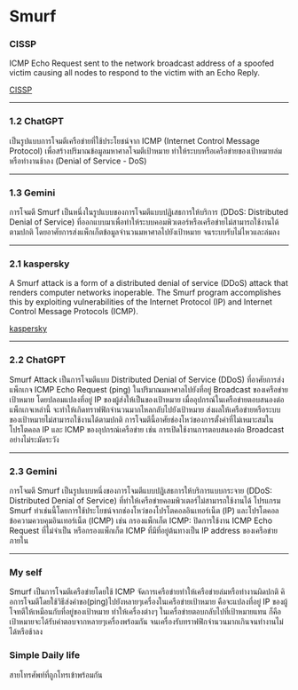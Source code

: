 # Smurf
### CISSP 

ICMP Echo Request sent to the network broadcast address of a spoofed victim causing all nodes to respond to the victim with an Echo Reply.

[CISSP](https://www.isc2.org/certifications/cissp/cissp-student-glossary#1)

---

### 1.2 ChatGPT

  เป็นรูปแบบการโจมตีเครือข่ายที่ใช้ประโยชน์จาก ICMP (Internet Control Message Protocol) เพื่อสร้างปริมาณข้อมูลมหาศาลโจมตีเป้าหมาย ทำให้ระบบหรือเครือข่ายของเป้าหมายล่มหรือทำงานช้าลง (Denial of Service - DoS)

---

### 1.3 Gemini

  การโจมตี Smurf เป็นหนึ่งในรูปแบบของการโจมตีแบบปฏิเสธการให้บริการ (DDoS: Distributed Denial of Service) ที่ออกแบบมาเพื่อทำให้ระบบคอมพิวเตอร์หรือเครือข่ายไม่สามารถใช้งานได้ตามปกติ โดยอาศัยการส่งแพ็กเก็ตข้อมูลจำนวนมหาศาลไปยังเป้าหมาย จนระบบรับไม่ไหวและล่มลง

---

### 2.1 kaspersky

  A Smurf attack is a form of a distributed denial of service (DDoS) attack that renders computer networks inoperable. The Smurf program accomplishes this by exploiting vulnerabilities of the Internet Protocol (IP) and Internet Control Message Protocols (ICMP).
    
[kaspersky](https://www.kaspersky.com/resource-center/definitions/what-is-a-smurf-attack)

---

### 2.2 ChatGPT

  Smurf Attack เป็นการโจมตีแบบ Distributed Denial of Service (DDoS) ที่อาศัยการส่งแพ็กเกจ ICMP Echo Request (ping) ในปริมาณมหาศาลไปยังที่อยู่ Broadcast ของเครือข่ายเป้าหมาย โดยปลอมแปลงที่อยู่ IP ของผู้ส่งให้เป็นของเป้าหมาย เมื่ออุปกรณ์ในเครือข่ายตอบสนองต่อแพ็กเกจเหล่านี้ จะทำให้เกิดทราฟฟิกจำนวนมากไหลกลับไปยังเป้าหมาย ส่งผลให้เครือข่ายหรือระบบของเป้าหมายไม่สามารถใช้งานได้ตามปกติ การโจมตีนี้อาศัยช่องโหว่ของการตั้งค่าที่ไม่เหมาะสมในโปรโตคอล IP และ ICMP ของอุปกรณ์เครือข่าย เช่น การเปิดใช้งานการตอบสนองต่อ Broadcast อย่างไม่ระมัดระวัง

---

### 2.3 Gemini

  การโจมตี Smurf เป็นรูปแบบหนึ่งของการโจมตีแบบปฏิเสธการให้บริการแบบกระจาย (DDoS: Distributed Denial of Service) ที่ทำให้เครือข่ายคอมพิวเตอร์ไม่สามารถใช้งานได้ โปรแกรม Smurf ทำเช่นนี้โดยการใช้ประโยชน์จากช่องโหว่ของโปรโตคอลอินเทอร์เน็ต (IP) และโปรโตคอลข้อความควบคุมอินเทอร์เน็ต (ICMP)
เช่น กรองแพ็กเก็ต ICMP: ปิดการใช้งาน ICMP Echo Request ที่ไม่จำเป็น หรือกรองแพ็กเก็ต ICMP ที่มีที่อยู่ต้นทางเป็น IP address ของเครือข่ายภายใน

---

### My self
  Smurf เป็นการโจมตีเครือข่ายโดยใช้ ICMP จัดการเครือข่ายทำให้เครือข่ายล่มหรือทำงานผิดปกติ คิอการโจมตีโดยใช้วิธีส่งคำขอ(ping)ไปยังหลายๆเครื่องในเครือข่ายเป้าหมาย คือจะแปลงที่อยู่ IP ของผู้โจทตีให้เหมือนกับที่อยู่ของเป้าหมาย ทำให้เครื่องต่างๆ ในเครื่อข่ายตอบกลับไปที่เป้าหมายแทน ก็คือเป้าหมายจะได้รับคำตอบจากหลายๆเครื่องพร้อมกัน จนเครื่องรับทราฟฟิกจำนวนมากเกินจนทำงานไม่ได้หรือช้าลง 
  

### Simple Daily life
  สายโทรศัพท์ที่ถูกโทรเข้าพร้อมกัน
